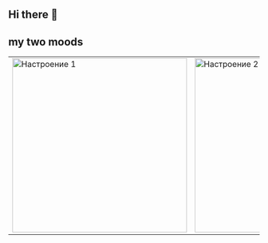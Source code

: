 ## Hi there 👋

## my two moods

<table border="0">
  <tr valign="top">
    <td>
      <img src="https://i.pinimg.com/564x/f3/bd/48/f3bd4851406e255f01e85502c34d3f37.jpg" width="350" alt="Настроение 1">
    </td>
    <td>
      <img src="https://i.pinimg.com/564x/24/85/c1/2485c18c5e6d628d0f73c66f7f3699b7.jpg" width="350" alt="Настроение 2">
    </td>
  </tr>
</table>
